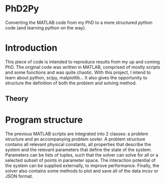 # PhD2Py
Converting the MATLAB code from my PhD to a more structured python code (and learning python on the way).

# Introduction

This piece of code is intended to reproduce results from my up and coming PhD.
The original code was written in MATLAB, comprised of mostly scripts and some functions and was quite chaotic.
With this project, I intend to learn about python, scipy, matplotlib...
It also gives the opportunity to structure the definition of both the problem and solving method.

## Theory

# Program structure

The previous MATLAB scripts are integrated into 2 classes: a problem structure and an accompanying problem sovler.
A problem structure contains all relevant physical constants, all properties that describe the system and the relevant parameters that define the state of the system.
Parameters can be lists of tuples, such that the solver can solve for all or a selected subset of points in parameter space.
The interaction potential of the system can be supplied externally, to improve performance.
Finally, the solver also contains some methods to plot and save all of the data incsv or JSON format.
